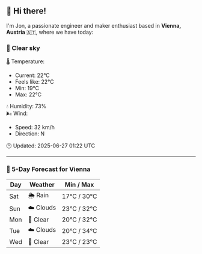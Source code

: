 ## 👋 Hi there!

I'm Jon, a passionate engineer and maker enthusiast based in **Vienna, Austria** 🇦🇹, where we have today:

### 🌙 Clear sky 

🌡️ Temperature: 
* Current: 22°C
* Feels like: 22°C
* Min: 19°C 
* Max: 22°C  

💧 Humidity: 73%  
🌬️ Wind: 
* Speed: 32 km/h 
* Direction: N  

🕒 Updated: 2025-06-27 01:22 UTC

---

### 📅 5-Day Forecast for Vienna

| Day | Weather | Min / Max |
|-----|---------|------------|
| Sat | 🌦️ Rain | 17°C / 30°C |
| Sun | ☁️ Clouds | 23°C / 32°C |
| Mon | 🌙 Clear | 20°C / 32°C |
| Tue | ☁️ Clouds | 20°C / 34°C |
| Wed | 🌙 Clear | 23°C / 23°C |
